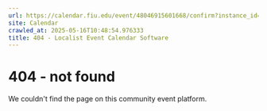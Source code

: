 ```yaml
---
url: https://calendar.fiu.edu/event/48046915601668/confirm?instance_id=48046915602693&return=https%3A%2F%2Fcalendar.fiu.edu%2Fcalendar
site: Calendar
crawled_at: 2025-05-16T10:48:54.976333
title: 404 - Localist Event Calendar Software
---
```


# 404 - not found
We couldn't find the page on this community event platform.
